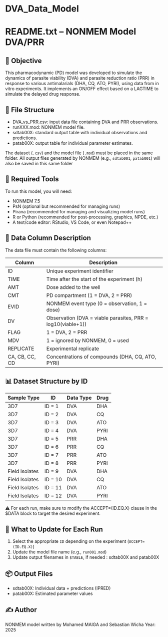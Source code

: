 # DVA_Data_Model

README.txt – NONMEM Model DVA/PRR
=================================

🔎 Objective
-----------
This pharmacodynamic (PD) model was developed to simulate the dynamics of parasite viability (DVA) and parasite reduction ratio (PRR) 
in response to various antimalarials (DHA, CQ, ATO, PYRI), using data from in vitro experiments. 
It implements an ON/OFF effect based on a LAGTIME to simulate the delayed drug response.

📂 File Structure
-----------------
- DVA_vs_PRR.csv: input data file containing DVA and PRR observations.
- runXXX.mod: NONMEM model file.
- sdtab00X: standard output table with individual observations and predictions.
- patab00X: output table for individual parameter estimates.


The dataset (`.csv`) and the model file (`.mod`) must be placed in the same folder.
All output files generated by NONMEM (e.g., `sdtab001`, `patab001`) will also be saved in this same folder

🧰 Required Tools
-----------------
To run this model, you will need:

- NONMEM 7.5 
- PsN (optional but recommended for managing runs)
- Pirana (recommended for managing and visualizing model runs)
- R or Python (recommended for post-processing, graphics, NPDE, etc.)
- A text/code editor: RStudio, VS Code, or even Notepad++

🧾 Data Column Description
--------------------------
The data file must contain the following columns:

| Column     | Description                                                  |
|------------|--------------------------------------------------------------|
| ID         | Unique experiment identifier                                 |
| TIME       | Time after the start of the experiment (h)                   |
| AMT        | Dose added to the well                                       |
| CMT        | PD compartment (1 = DVA, 2 = PRR)                            |
| EVID       | NONMEM event type (0 = observation, 1 = dose)                |
| DV         | Observation (DVA = viable parasites, PRR = log10(viable+1)) |
| FLAG       | 1 = DVA, 2 = PRR                                             |
| MDV        | 1 = ignored by NONMEM, 0 = used                              |
| REPLICATE  | Experimental replicate                                       |
| CA, CB, CC, CD | Concentrations of compounds (DHA, CQ, ATO, PYRI)        |


📊 Dataset Structure by ID
--------------------------

| Sample Type     | ID        | Data Type | Drug  |
|------------------|-----------|------------|--------|
| 3D7              | ID = 1    | DVA        | DHA    |
| 3D7              | ID = 2    | DVA        | CQ     |
| 3D7              | ID = 3    | DVA        | ATO    |
| 3D7              | ID = 4    | DVA        | PYRI   |
| 3D7              | ID = 5    | PRR        | DHA    |
| 3D7              | ID = 6    | PRR        | CQ     |
| 3D7              | ID = 7    | PRR        | ATO    |
| 3D7              | ID = 8    | PRR        | PYRI   |
| Field Isolates   | ID = 9    | DVA        | DHA    |
| Field Isolates   | ID = 10   | DVA        | CQ     |
| Field Isolates   | ID = 11   | DVA        | ATO    |
| Field Isolates   | ID = 12   | DVA        | PYRI   |
 

⚠️ For each run, make sure to modify the ACCEPT=(ID.EQ.X) clause in the $DATA block to target the desired experiment.

🔄 What to Update for Each Run
------------------------------
1. Select the appropriate `ID` depending on the experiment (`ACCEPT=(ID.EQ.X)`)
2. Update the model file name (e.g., `run001.mod`)
3. Update output filenames in `$TABLE`, if needed : sdtab00X and patab00X

📦 Output Files
---------------
- sdtab00X: Individual data + predictions (IPRED)
- patab00X: Estimated parameter values

✍️ Author
---------
NONMEM model written by Mohamed MAIGA and Sebastian Wicha
Year: 2025

